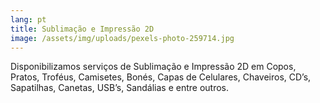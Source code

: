 ```yaml
---
lang: pt
title: Sublimação e Impressão 2D
image: /assets/img/uploads/pexels-photo-259714.jpg
---
```

Disponibilizamos serviços de Sublimação e Impressão 2D em Copos, Pratos, Troféus, Camisetes, Bonés, Capas de Celulares, Chaveiros, CD’s, Sapatilhas, Canetas, USB’s, Sandálias e entre outros.
